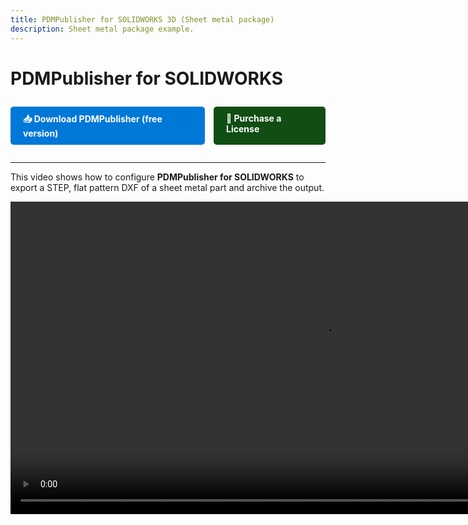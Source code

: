 ```yaml
---
title: PDMPublisher for SOLIDWORKS 3D (Sheet metal package)
description: Sheet metal package example.
---
```


# PDMPublisher for SOLIDWORKS 
<div style="display: flex; center; gap: 1em; margin: 2em 0;">
    <a href="https://bluebyte.biz/wp-json/slm_custom/downloadpdmpublisher" class="download-button" style="display: inline-block; padding: 10px 20px; background-color: #0078d7; color: white; text-decoration: none; border-radius: 5px; font-weight: bold;">
        📥 Download PDMPublisher (free version)
    </a>
    <a href="https://bluebyte.biz/product/pdmpublisher-solidworks" class="download-button" style="display: inline-block; padding: 10px 20px; background-color:rgb(17, 78, 20); color: white; text-decoration: none; border-radius: 5px; font-weight: bold;">
        🛒 Purchase a License
    </a>
</div>

---
This video shows how to configure **PDMPublisher for SOLIDWORKS** to export a STEP, flat pattern DXF of a sheet metal part and archive the output.

<video width="1000" autoplay muted loop controls>
  <source src="/images/pdmpublisherforsolidworks.mp4" type="video/mp4">
  Your browser does not support the video tag.
</video>
